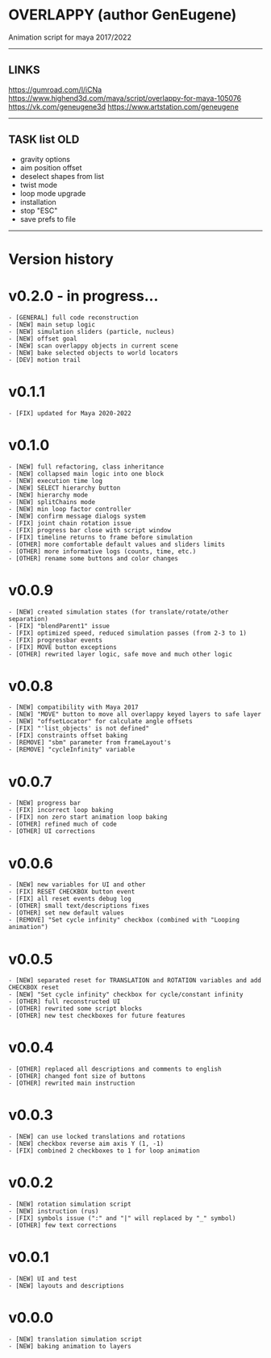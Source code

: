 # OVERLAPPY (author GenEugene)
Animation script for maya 2017/2022

---
## LINKS
https://gumroad.com/l/iCNa
https://www.highend3d.com/maya/script/overlappy-for-maya-105076
https://vk.com/geneugene3d
https://www.artstation.com/geneugene

---
## TASK list OLD
- gravity options
- aim position offset
- deselect shapes from list
- twist mode
- loop mode upgrade
- installation
- stop "ESC"
- save prefs to file

---
# Version history
# v0.2.0 - in progress...
    - [GENERAL] full code reconstruction
	- [NEW] main setup logic
	- [NEW] simulation sliders (particle, nucleus)
	- [NEW] offset goal
	- [NEW] scan overlappy objects in current scene
	- [NEW] bake selected objects to world locators
	- [DEV] motion trail

# v0.1.1
    - [FIX] updated for Maya 2020-2022

# v0.1.0
    - [NEW] full refactoring, class inheritance
    - [NEW] collapsed main logic into one block
    - [NEW] execution time log
    - [NEW] SELECT hierarchy button
    - [NEW] hierarchy mode
    - [NEW] splitChains mode
    - [NEW] min loop factor controller
    - [NEW] confirm message dialogs system
    - [FIX] joint chain rotation issue
    - [FIX] progress bar close with script window
    - [FIX] timeline returns to frame before simulation
    - [OTHER] more comfortable default values and sliders limits
    - [OTHER] more informative logs (counts, time, etc.)
    - [OTHER] rename some buttons and color changes

# v0.0.9
    - [NEW] created simulation states (for translate/rotate/other separation)
    - [FIX] "blendParent1" issue
    - [FIX] optimized speed, reduced simulation passes (from 2-3 to 1)
    - [FIX] progressbar events
    - [FIX] MOVE button exceptions
    - [OTHER] rewrited layer logic, safe move and much other logic

# v0.0.8
	- [NEW] compatibility with Maya 2017
	- [NEW] "MOVE" button to move all overlappy keyed layers to safe layer
	- [NEW] "offsetLocator" for calculate angle offsets
	- [FIX] "'list_objects' is not defined"
	- [FIX] constraints offset baking
	- [REMOVE] "sbm" parameter from frameLayout's
	- [REMOVE] "cycleInfinity" variable

# v0.0.7
	- [NEW] progress bar
	- [FIX] incorrect loop baking
	- [FIX] non zero start animation loop baking
	- [OTHER] refined much of code
	- [OTHER] UI corrections

# v0.0.6
	- [NEW] new variables for UI and other
	- [FIX] RESET CHECKBOX button event
	- [FIX] all reset events debug log
	- [OTHER] small text/descriptions fixes
	- [OTHER] set new default values
	- [REMOVE] "Set cycle infinity" checkbox (combined with "Looping animation")

# v0.0.5
	- [NEW] separated reset for TRANSLATION and ROTATION variables and add CHECKBOX reset
	- [NEW] "Set cycle infinity" checkbox for cycle/constant infinity
	- [OTHER] full reconstructed UI
	- [OTHER] rewrited some script blocks
	- [OTHER] new test checkboxes for future features

# v0.0.4
	- [OTHER] replaced all descriptions and comments to english
	- [OTHER] changed font size of buttons
	- [OTHER] rewrited main instruction

# v0.0.3
	- [NEW] can use locked translations and rotations
	- [NEW] checkbox reverse aim axis Y (1, -1)
	- [FIX] combined 2 checkboxes to 1 for loop animation

# v0.0.2
	- [NEW] rotation simulation script
	- [NEW] instruction (rus)
	- [FIX] symbols issue (":" and "|" will replaced by "_" symbol)
	- [OTHER] few text corrections

# v0.0.1
	- [NEW] UI and test
	- [NEW] layouts and descriptions

# v0.0.0
	- [NEW] translation simulation script
	- [NEW] baking animation to layers